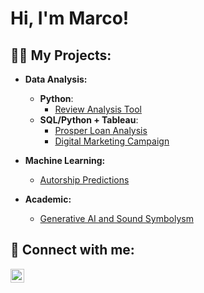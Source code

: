 <h1>Hi, I'm Marco!</h1>
<h2>👨‍💻 My Projects:</h2>

- <b>Data Analysis:</b>
  - <b>Python</b>:
    - [Review Analysis Tool](https://github.com/Braga19/INSIGHTS)
  - <b>SQL/Python + Tableau</b>:
    - [Prosper Loan Analysis](https://github.com/Braga19/ProsperLoan)
    - [Digital Marketing Campaign](https://github.com/Braga19/Digital_Marketing_Campaign)
 
- <b> Machine Learning: </b>
  - [Autorship Predictions](https://github.com/Braga19/Autorship_Predictions)

- <b>Academic:</b>
  - [Generative AI and Sound Symbolysm](https://github.com/Braga19/ClipSoundSymbolism)
  

<h2> 🤳 Connect with me:</h2>


[<img align="left" alt="Marco Bragoni | LinkedIn" width="22px" src="https://cdn.jsdelivr.net/npm/simple-icons@v3/icons/linkedin.svg" />][linkedin]

[linkedin]: https://www.linkedin.com/in/marco-bragoni/

<!--


